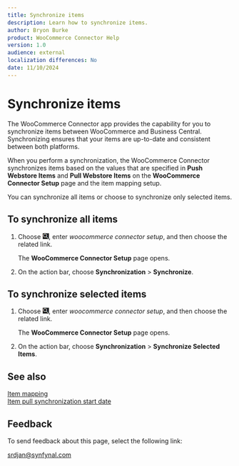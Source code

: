 ```yaml
---
title: Synchronize items
description: Learn how to synchronize items.
author: Bryon Burke
product: WooCommerce Connector Help
version: 1.0
audience: external
localization differences: No
date: 11/10/2024
---
```


<!-- markdownlint-disable MD006 MD007 MD009 MD024 MD025 MD033 -->
<!--// cspell:ignore  markdownlint allowfullscreen keyframes webstore woocommerce -->

# Synchronize items

The WooCommerce Connector app provides the capability for you to synchronize items between WooCommerce and Business Central. Synchronizing ensures that your items are up-to-date and consistent between both platforms. 

When you perform a synchronization, the WooCommerce Connector synchronizes items based on the values that are specified in <b>Push Webstore Items</b> and <b>Pull Webstore Items</b> on the <b>WooCommerce Connector Setup</b> page and the item mapping setup.

You can synchronize all items or choose to synchronize only selected items.

## To synchronize all items

1. Choose ![Lightbulb that opens the Tell Me feature.](media/ui-search/search_small.png "Tell me what you want to do"), enter <i>woocommerce connector setup</i>, and then choose the related link.

   The <b>WooCommerce Connector Setup</b> page opens.

1. On the action bar, choose <b>Synchronization</b> > <b>Synchronize</b>.

## To synchronize selected items

1. Choose ![Lightbulb that opens the Tell Me feature.](media/ui-search/search_small.png "Tell me what you want to do"), enter <i>woocommerce connector setup</i>, and then choose the related link.

   The <b>WooCommerce Connector Setup</b> page opens.

1. On the action bar, choose <b>Synchronization</b> > <b>Synchronize Selected Items</b>.

## See also

[Item mapping](item-mapping.md)  
[Item pull synchronization start date](item-pull-synchronization-start-date.md)  

## Feedback

To send feedback about this page, select the following link:

[srdjan@synfynal.com](mailto:srdjan@synfynal.com?subject=Documentation%20Feedback%20Product%20Docs:%20synchronize-items)
